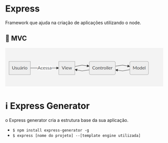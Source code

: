 # Express

Framework que ajuda na criação de aplicações utilizando o node.

## :triangular_ruler: MVC

![Graph](https://github.com/Luuck4s/Full-Stack-DigitalHouse/blob/master/Node/Express/.github/graph1.png?raw=true)

# :information_source: Express Generator

o Express generator cria a estrutura base da sua aplicação.

- `$ npm install express-generator -g`
- `$ express [nome do projeto] --[template engine utilizada]`
